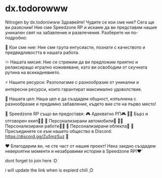 # dx.todorowww
Nitrogen by  dx.todorowww
Здравейте! Чудите се кои сме ние? Сега ще ви разясним! Ние сме Speedzone RP и искаме да ви представим нашия уникален свят на забавление и развлечения. Разберете ни по-подробно: 

🌟 Кои сме ние:
Ние сме група ентусиасти, познати с качеството и предвидливостта в нашата работа.

♾️ Нашата мисия:
Ние се стремим да ви предложим приятно и релаксиращо игрално изживяване, като ви освободим от скучната рутина на всекидневието.

⚡ Нашите ресурси:
Разполагаме с разнообразие от уникални и интересни ресурси, които гарантират максимално удоволствие.

🎯 Нашата цел:
Наша цел е да създадем общност, изпълнена с разнообразие и предимно забавление, където вие сте на първо място!

👑 Speedzone RP също ви предоставя:
🎮 Адекватно РП🎮
💪🏾 Бърз и отговорен екип💪🏾
🚗 Персонализирани автомобили🚗
👷🏾 Персонализирани работи👷🏾 
👕 Персонализирани облекла👕 
👀 Присъединете се към нашето общество в Discord: https://discord.gg/Zu5mzSuz 👀

❤️ Благодарим ви, че сте част от нашия проект! Нека заедно създадем невероятни моменти и незабравими истории в Speedzone RP!❤️' 

dont forget to join here :D 

i will update the link when is expierd chill ;D 

